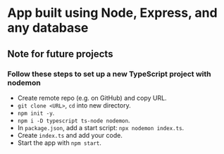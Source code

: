 # App built using Node, Express, and any database

## Note for future projects

### Follow these steps to set up a new TypeScript project with nodemon

- Create remote repo (e.g. on GitHub) and copy URL.
- `git clone <URL>`, `cd` into new directory.
- `npm init -y`.
- `npm i -D typescript ts-node nodemon`.
- In `package.json`, add a start script: `npx nodemon index.ts`.
- Create `index.ts` and add your code.
- Start the app with `npm start`.